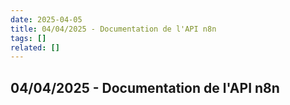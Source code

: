 ```yaml
---
date: 2025-04-05
title: 04/04/2025 - Documentation de l'API n8n
tags: []
related: []
---
```


## 04/04/2025 - Documentation de l'API n8n

#
